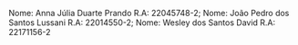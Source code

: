 Nome: Anna Júlia Duarte Prando R.A: 22045748-2; 
Nome: João Pedro dos Santos Lussani R.A: 22014550-2; 
Nome: Wesley dos Santos David R.A: 22171156-2
